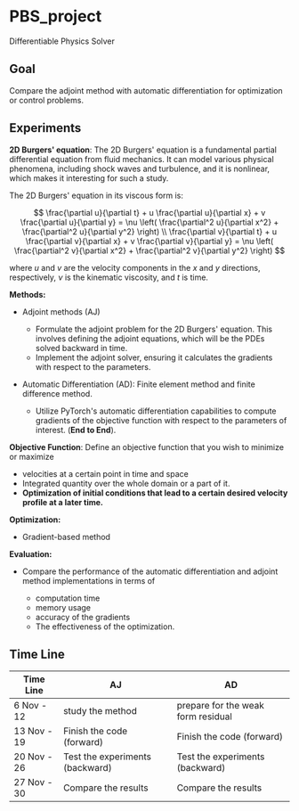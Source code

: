 # PBS_project
Differentiable Physics Solver



## Goal

Compare the adjoint method with automatic differentiation for optimization or control problems.

## Experiments

**2D Burgers' equation**: The 2D Burgers' equation is a fundamental partial differential equation from fluid mechanics. It can model various physical phenomena, including shock waves and turbulence, and it is nonlinear, which makes it interesting for such a study.

The 2D Burgers' equation in its viscous form is:

$$
\frac{\partial u}{\partial t} + u \frac{\partial u}{\partial x} + v \frac{\partial u}{\partial y} = \nu \left( \frac{\partial^2 u}{\partial x^2} + \frac{\partial^2 u}{\partial y^2} \right) \\
\frac{\partial v}{\partial t} + u \frac{\partial v}{\partial x} + v \frac{\partial v}{\partial y} = \nu \left( \frac{\partial^2 v}{\partial x^2} + \frac{\partial^2 v}{\partial y^2} \right)
$$




where $u$ and $v$ are the velocity components in the $x$ and $y$ directions, respectively, $\nu$ is the kinematic viscosity, and $t$ is time.



**Methods:**

- Adjoint methods (AJ)

  - Formulate the adjoint problem for the 2D Burgers' equation. This involves defining the adjoint equations, which will be the PDEs solved backward in time.
  - Implement the adjoint solver, ensuring it calculates the gradients with respect to the parameters.

- Automatic Differentiation (AD): Finite element method and finite difference method.

  - Utilize PyTorch's automatic differentiation capabilities to compute gradients of the objective function with respect to the parameters of interest. (**End to End**).

  

**Objective Function**: Define an objective function that you wish to minimize or maximize

-  velocities at a certain point in time and space
- Integrated quantity over the whole domain or a part of it.
- **Optimization of initial conditions that lead to a certain desired velocity profile at a later time.**



**Optimization:**

- Gradient-based method



**Evaluation:**

- Compare the performance of the automatic differentiation and adjoint method implementations in terms of 

  - computation time
  - memory usage
  - accuracy of the gradients
  - The effectiveness of the optimization.

  

## Time Line

| Time Line   | AJ                              | AD                                 |
| ----------- | ------------------------------- | ---------------------------------- |
| 6 Nov - 12  | study the method                | prepare for the weak form residual |
| 13 Nov - 19 | Finish the code (forward)       | Finish the code (forward)          |
| 20 Nov - 26 | Test the experiments (backward) | Test the experiments (backward)    |
| 27 Nov - 30 | Compare the results             | Compare the results                |



